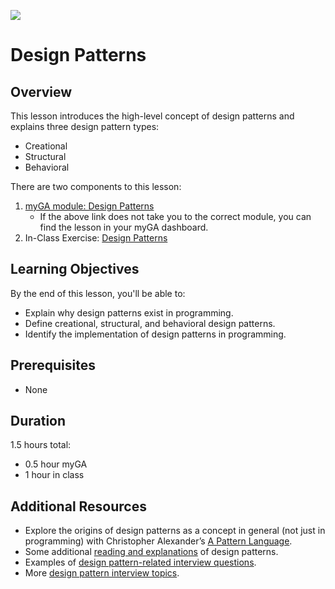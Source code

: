 ![](https://ga-dash.s3.amazonaws.com/production/assets/logo-9f88ae6c9c3871690e33280fcf557f33.png) 

# Design Patterns

## Overview
This lesson introduces the high-level concept of design patterns and explains three design pattern types:
- Creational
- Structural
- Behavioral 

There are two components to this lesson:
1. [myGA module: Design Patterns](https://my.generalassemb.ly/activities/134)
    -   If the above link does not take you to the correct module, you can find the lesson in your myGA dashboard.
2. In-Class Exercise: [Design Patterns](https://git.generalassemb.ly/software-engineering-immersive/SEI-Course-Materials/tree/master/6_computer-science-materials/design-patterns/design-patterns/exercises)

## Learning Objectives
By the end of this lesson, you'll be able to:
- Explain why design patterns exist in programming.
- Define creational, structural, and behavioral design patterns.
- Identify the implementation of design patterns in programming.

## Prerequisites
* None

## Duration
1.5 hours total:
* 0.5 hour myGA
* 1 hour in class

## Additional Resources
* Explore the origins of design patterns as a concept in general (not just in programming) with Christopher Alexander’s [A Pattern Language](https://www.amazon.com/Pattern-Language-Buildings-Construction-Environmental/dp/0195019199).
* Some additional [reading and explanations](https://refactoring.guru/design-patterns) of design patterns.
* Examples of [design pattern-related interview questions](https://www.educba.com/design-pattern-interview-questions).
* More [design pattern interview topics](https://dev.to/aershov24/9-unusual-design-patterns-interview-question-with-answers-3gjl).
